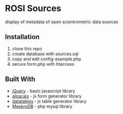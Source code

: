 # ROSI Sources

display of metadata of open scientrometric data sources

## Installation

1. clone this repo
2. create database with sources.sql
3. copy and edit config-example.php
4. secure form.php with htaccess

## Built With

* [jQuery](https://jquery.com/) - basic javascript library
* [alpacajs](http://alpacajs.org) - js form generator library
* [datatables](https://www.datatables.net/) - js table generator library
* [MeekroDB](https://meekro.com) - php mysql library
